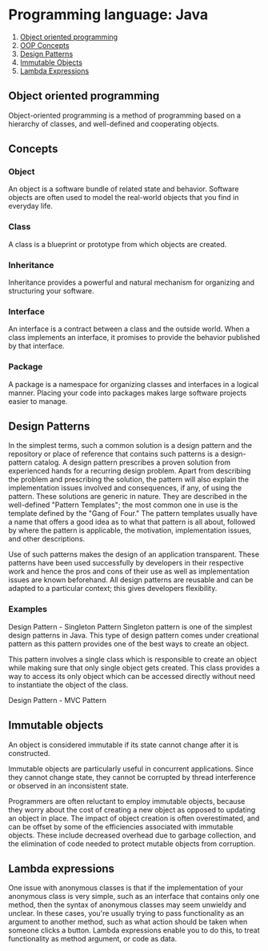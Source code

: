 # Programming language: Java

1. [Object oriented programming](#object-oriented-programming)
2. [OOP Concepts](#concepts)
3. [Design Patterns](#design-patterns)
4. [Immutable Objects](#immutable-objects)
5. [Lambda Expressions](#lambda-expressions)

## Object oriented programming
Object-oriented programming is a method of programming based on a hierarchy of classes, and well-defined and cooperating objects.

## Concepts
### Object
An object is a software bundle of related state and behavior. Software objects are often used to model the real-world objects that you find in everyday life.

### Class
A class is a blueprint or prototype from which objects are created.

### Inheritance
Inheritance provides a powerful and natural mechanism for organizing and structuring your software.

### Interface
An interface is a contract between a class and the outside world. When a class implements an interface, it promises to provide the behavior published by that interface.

### Package
A package is a namespace for organizing classes and interfaces in a logical manner. Placing your code into packages makes large software projects easier to manage.

## Design Patterns
In the simplest terms, such a common solution is a design pattern and the repository or place of reference that contains such patterns is a design-pattern catalog. A design pattern prescribes a proven solution from experienced hands for a recurring design problem. Apart from describing the problem and prescribing the solution, the pattern will also explain the implementation issues involved and consequences, if any, of using the pattern. These solutions are generic in nature. They are described in the well-defined "Pattern Templates"; the most common one in use is the template defined by the "Gang of Four." The pattern templates usually have a name that offers a good idea as to what that pattern is all about, followed by where the pattern is applicable, the motivation, implementation issues, and other descriptions.

Use of such patterns makes the design of an application transparent. These patterns have been used successfully by developers in their respective work and hence the pros and cons of their use as well as implementation issues are known beforehand. All design patterns are reusable and can be adapted to a particular context; this gives developers flexibility.

### Examples

Design Pattern - Singleton Pattern
Singleton pattern is one of the simplest design patterns in Java. This type of design pattern comes under creational pattern as this pattern provides one of the best ways to create an object.

This pattern involves a single class which is responsible to create an object while making sure that only single object gets created. This class provides a way to access its only object which can be accessed directly without need to instantiate the object of the class.

Design Pattern - MVC Pattern

## Immutable objects
An object is considered immutable if its state cannot change after it is constructed.

Immutable objects are particularly useful in concurrent applications. Since they cannot change state, they cannot be corrupted by thread interference or observed in an inconsistent state.

Programmers are often reluctant to employ immutable objects, because they worry about the cost of creating a new object as opposed to updating an object in place. The impact of object creation is often overestimated, and can be offset by some of the efficiencies associated with immutable objects. These include decreased overhead due to garbage collection, and the elimination of code needed to protect mutable objects from corruption.

## Lambda expressions
One issue with anonymous classes is that if the implementation of your anonymous class is very simple, such as an interface that contains only one method, then the syntax of anonymous classes may seem unwieldy and unclear. In these cases, you're usually trying to pass functionality as an argument to another method, such as what action should be taken when someone clicks a button. Lambda expressions enable you to do this, to treat functionality as method argument, or code as data.
